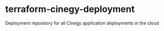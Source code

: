 # terraform-cinegy-deployment

Deployment repository for all Cinegy application deployments in the cloud